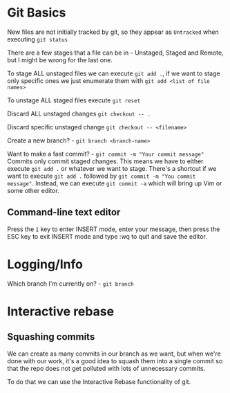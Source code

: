 # Git Basics

New files are not initially tracked by git, so they appear as `Untracked` when executing `git status`

There are a few stages that a file can be in - Unstaged, Staged and Remote, but I might be wrong for the last one.

To stage ALL unstaged files we can execute `git add .`, if we want to stage only specific ones we just enumerate them with `git add <list of file names>`

To unstage ALL staged files execute `git reset`

Discard ALL unstaged changes `git checkout -- .`

Discard specific unstaged change `git checkout -- <filename>`

Create a new branch? - `git branch <branch-name>`

Want to make a fast commit? - `git commit -m "Your commit message"`
Commits only commit staged changes. This means we have to either execute `git add .` or whatever we want to stage.
There's a shortcut if we want to execute `git add .` followed by `git commit -m "You commit message"`. Instead, we can execute `git commit -a` which will bring up Vim or some other editor. 

## Command-line text editor
Press the `I` key to enter INSERT mode, enter your message, then press the ESC key to exit INSERT mode and type :wq to quit and save the editor.

# Logging/Info
Which branch I'm currently on? - `git branch`

# Interactive rebase
## Squashing commits
We can create as many commits in our branch as we want, but when we're done with our work, it's a good idea to squash them into a single commit so that the repo does not get polluted with lots of unnecessary commits.

To do that we can use the Interactive Rebase functionality of git. 
